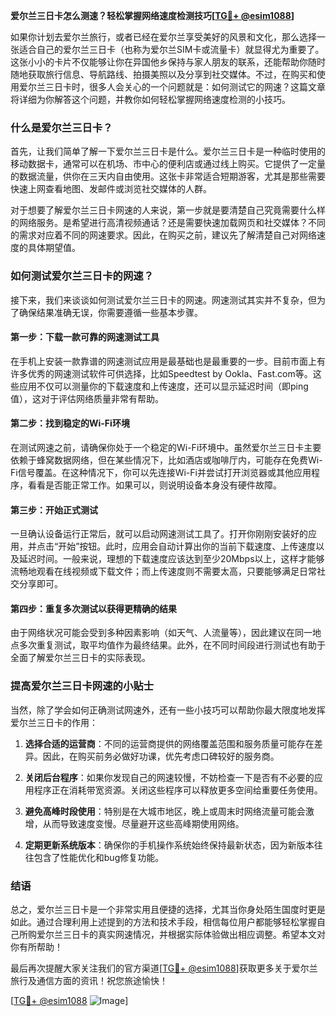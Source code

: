 **爱尔兰三日卡怎么测速？轻松掌握网络速度检测技巧[[TG💪+ @esim1088](https://t.me/s/esim1088)]**

如果你计划去爱尔兰旅行，或者已经在爱尔兰享受美好的风景和文化，那么选择一张适合自己的爱尔兰三日卡（也称为爱尔兰SIM卡或流量卡）就显得尤为重要了。这张小小的卡片不仅能够让你在异国他乡保持与家人朋友的联系，还能帮助你随时随地获取旅行信息、导航路线、拍摄美照以及分享到社交媒体。不过，在购买和使用爱尔兰三日卡时，很多人会关心的一个问题就是：如何测试它的网速？这篇文章将详细为你解答这个问题，并教你如何轻松掌握网络速度检测的小技巧。

### 什么是爱尔兰三日卡？

首先，让我们简单了解一下爱尔兰三日卡是什么。爱尔兰三日卡是一种临时使用的移动数据卡，通常可以在机场、市中心的便利店或通过线上购买。它提供了一定量的数据流量，供你在三天内自由使用。这张卡非常适合短期游客，尤其是那些需要快速上网查看地图、发邮件或浏览社交媒体的人群。

对于想要了解爱尔兰三日卡网速的人来说，第一步就是要清楚自己究竟需要什么样的网络服务。是希望进行高清视频通话？还是需要快速加载网页和社交媒体？不同的需求对应着不同的网速要求。因此，在购买之前，建议先了解清楚自己对网络速度的具体期望值。

### 如何测试爱尔兰三日卡的网速？

接下来，我们来谈谈如何测试爱尔兰三日卡的网速。网速测试其实并不复杂，但为了确保结果准确无误，你需要遵循一些基本步骤。

#### 第一步：下载一款可靠的网速测试工具

在手机上安装一款靠谱的网速测试应用是最基础也是最重要的一步。目前市面上有许多优秀的网速测试软件可供选择，比如Speedtest by Ookla、Fast.com等。这些应用不仅可以测量你的下载速度和上传速度，还可以显示延迟时间（即ping值），这对于评估网络质量非常有帮助。

#### 第二步：找到稳定的Wi-Fi环境

在测试网速之前，请确保你处于一个稳定的Wi-Fi环境中。虽然爱尔兰三日卡主要依赖于蜂窝数据网络，但在某些情况下，比如酒店或咖啡厅内，可能存在免费Wi-Fi信号覆盖。在这种情况下，你可以先连接Wi-Fi并尝试打开浏览器或其他应用程序，看看是否能正常工作。如果可以，则说明设备本身没有硬件故障。

#### 第三步：开始正式测试

一旦确认设备运行正常后，就可以启动网速测试工具了。打开你刚刚安装好的应用，并点击“开始”按钮。此时，应用会自动计算出你的当前下载速度、上传速度以及延迟时间。一般来说，理想的下载速度应该达到至少20Mbps以上，这样才能够流畅地观看在线视频或下载文件；而上传速度则不需要太高，只要能够满足日常社交分享即可。

#### 第四步：重复多次测试以获得更精确的结果

由于网络状况可能会受到多种因素影响（如天气、人流量等），因此建议在同一地点多次重复测试，取平均值作为最终结果。此外，在不同时间段进行测试也有助于全面了解爱尔兰三日卡的实际表现。

### 提高爱尔兰三日卡网速的小贴士

当然，除了学会如何正确测试网速外，还有一些小技巧可以帮助你最大限度地发挥爱尔兰三日卡的作用：

1. **选择合适的运营商**：不同的运营商提供的网络覆盖范围和服务质量可能存在差异。因此，在购买前务必做好功课，优先考虑口碑较好的服务商。
   
2. **关闭后台程序**：如果你发现自己的网速较慢，不妨检查一下是否有不必要的应用程序正在消耗带宽资源。关闭这些程序可以释放更多空间给重要任务使用。
   
3. **避免高峰时段使用**：特别是在大城市地区，晚上或周末时网络流量可能会激增，从而导致速度变慢。尽量避开这些高峰期使用网络。

4. **定期更新系统版本**：确保你的手机操作系统始终保持最新状态，因为新版本往往包含了性能优化和bug修复功能。

### 结语

总之，爱尔兰三日卡是一个非常实用且便捷的选择，尤其当你身处陌生国度时更是如此。通过合理利用上述提到的方法和技术手段，相信每位用户都能够轻松掌握自己所购爱尔兰三日卡的真实网速情况，并根据实际体验做出相应调整。希望本文对你有所帮助！

最后再次提醒大家关注我们的官方渠道[[TG💪+ @esim1088](https://t.me/s/esim1088)]获取更多关于爱尔兰旅行及通信方面的资讯！祝您旅途愉快！

[[TG💪+ @esim1088](https://t.me/s/esim1088) ![Image](https://i.postimg.cc/4NQfJmqS/Snipaste-2025-05-13-00-14-12.png)]